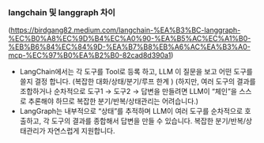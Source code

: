 ### langchain 및 langgraph 차이 
(https://birdgang82.medium.com/langchain-%EA%B3%BC-langgraph-%EC%B0%A8%EC%9D%B4%EC%A0%90-%EA%B5%AC%EC%A1%B0-%EB%B6%84%EC%84%9D-%EA%B7%B8%EB%A6%AC%EA%B3%A0-mcp-%EC%97%B0%EA%B2%B0-82cad8d390a1)
* LangChain에서는 각 도구를 Tool로 등록 하고, LLM 이 질문을 보고 어떤 도구를 쓸지 결정 합니다. 
(복잡한 대화/상태/분기/루프 한계 )
(하지만, 여러 도구의 결과를 조합하거나 순차적으로 도구1 → 도구2 → 답변을 만들려면 LLM이 “체인”을 스스로 추론해야 하므로 복잡한 분기/반복/상태관리는 어려습니다.)
* LangGraph는 내부적으로 “상태”를 추적하며 LLM이 여러 도구를 순차적으로 호출하고, 각 도구의 결과를 종합해서 답변을 만들 수 있습니다. 복잡한 분기/반복/상태관리가 자연스럽게 지원합니다. 


